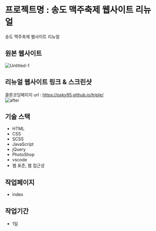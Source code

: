 # 프로젝트명 : 송도 맥주축제 웹사이트 리뉴얼
송도 맥주축제 웹사이트 리뉴얼

## 원본 웹사이트
![Untitled-1](https://github.com/psky95/beer_festival/assets/142555226/9752e8c1-abb5-48e4-822d-e6a9e1ef4330)



## 리뉴얼 웹사이트 링크 & 스크린샷
클론코딩페이지 url : [https://psky95.github.io/triple/  ](https://psky95.github.io/beer_festival/)  
![after](https://github.com/psky95/beer_festival/assets/142555226/4f847b2d-dfc5-4f3b-92fa-ec493d755a4e)



## 기술 스택
- HTML
- CSS
- SCSS
- JavaScript
- jQuery
- PhotoShop
- vscode
- 웹 표준, 웹 접근성

## 작업페이지
- index

## 작업기간
- 1일
